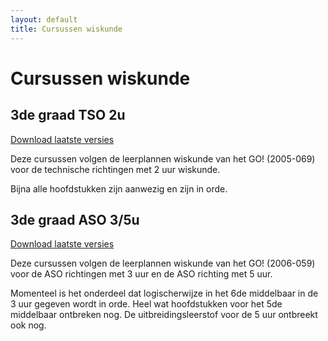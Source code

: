 ```yaml
---
layout: default
title: Cursussen wiskunde
---
```

Cursussen wiskunde
==================

3de graad TSO 2u
----------------
[Download laatste versies](https://github.com/gowiz/tso-3gr-2u-2005-069/releases/latest)


Deze cursussen volgen de leerplannen wiskunde van het GO! (2005-069) voor de technische richtingen met 2 uur wiskunde.

Bijna alle hoofdstukken zijn aanwezig en zijn in orde.

3de graad ASO 3/5u
------------------
[Download laatste versies](https://github.com/gowiz/aso-3gr-3u2u-2006-059/releases/latest)

Deze cursussen volgen de leerplannen wiskunde van het GO! (2006-059) voor de ASO richtingen met 3 uur en de ASO richting met 5 uur.

Momenteel is het onderdeel dat logischerwijze in het 6de middelbaar in de 3 uur gegeven wordt in orde. Heel wat hoofdstukken voor het 5de middelbaar ontbreken nog. De uitbreidingsleerstof voor de 5 uur ontbreekt ook nog.
[](Remediëring)



